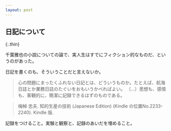 ```yaml
---
layout: post
---
```


## 日記について
{:.thin}

千葉雅也の小説についての論で、実人生はすでにフィクション的なものだ、というのがあった。

日記を書くのも、そういうことだと言えないか。

> 心の問題にまったくふれない日記とは、どういうものか。たとえば、航海日誌とか業務日誌のたぐいをおもいうかべればよい。
〔…〕思想も、感情も、客観的に、簡潔に記録できるはずのものである。

> 梅棹 忠夫. 知的生産の技術 (Japanese Edition) (Kindle の位置No.2233-2240). Kindle 版.

記録をつけること。実験と観察と、記録のあいだを埋めること。
